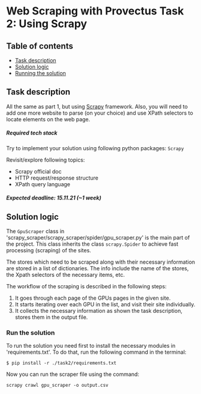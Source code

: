 # Web Scraping with Provectus Task 2: Using Scrapy

## Table of contents
- [Task description](#task2-description)
- [Solution logic](#task2-solution-logic)
- [Running the solution](#task2-run-solution)


<a name="task2-description"></a>
## Task description
All the same as part 1, but using [Scrapy](https://scrapy.org/) framework. 
Also, you will need to add one more website to parse (on your choice) 
and use XPath selectors to locate elements on the web page.

##### Required tech stack
Try to implement your solution using following python packages: `Scrapy`

Revisit/explore following topics:
- Scrapy official doc
- HTTP request/response structure
- XPath query language

##### Expected deadline: 15.11.21 (~1 week)

<a name="task2-solution-logic"></a>
## Solution logic

The `GpuScraper` class in 'scrapy_scraper/scrapy_scraper/spider/gpu_scraper.py' is the main part of the project. 
This class inherits the class `scrapy.Spider` to achieve fast processing (scraping) of the sites.

The stores which need to be scraped along with their necessary information are stored in a list of dictionaries. The info
include the name of the stores, the Xpath selectors of the necessary items, etc. 

The workflow of the scraping is described in the following steps:
  1. It goes through each page of the GPUs pages in the given site. 
  2. It starts iterating over each GPU in the list, and visit their site individually.
  3. It collects the necessary information as shown the task description, stores them in the output file.

<a name="task2-run-solution"></a>
### Run the solution
To run the solution you need first to install the necessary modules in 'requirements.txt'. To do that, run the 
following command in the terminal:
```shell
$ pip install -r ./task2/requirements.txt
```

Now you can run the scraper file using the command:
```shell
scrapy crawl gpu_scraper -o output.csv
```
